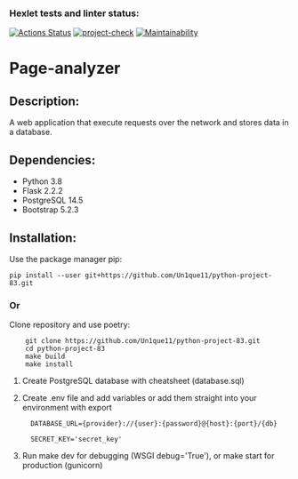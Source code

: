 ### Hexlet tests and linter status:
[![Actions Status](https://github.com/Un1que11/python-project-83/workflows/hexlet-check/badge.svg)](https://github.com/Un1que11/python-project-83/actions)
[![project-check](https://github.com/Un1que11/python-project-83/actions/workflows/project-check.yml/badge.svg)](https://github.com/Un1que11/python-project-83/actions/workflows/project-check.yml)
[![Maintainability](https://api.codeclimate.com/v1/badges/b13557f2ce35f1b9af90/maintainability)](https://codeclimate.com/github/Un1que11/python-project-83/maintainability)

# Page-analyzer
## Description:
A web application that execute requests over the network and stores data in a database. 
## Dependencies:
* Python 3.8
* Flask 2.2.2
* PostgreSQL 14.5
* Bootstrap 5.2.3

## Installation:
Use the package manager pip:

    pip install --user git+https://github.com/Un1que11/python-project-83.git
### Or
Clone repository and use poetry:

        git clone https://github.com/Un1que11/python-project-83.git
        cd python-project-83
        make build
        make install
1. Create PostgreSQL database with cheatsheet (database.sql)
2. Create .env file and add variables or add them straight into your environment with export

         DATABASE_URL={provider}://{user}:{password}@{host}:{port}/{db}

         SECRET_KEY='secret_key'
3. Run make dev for debugging (WSGI debug='True'), or make start for production (gunicorn)